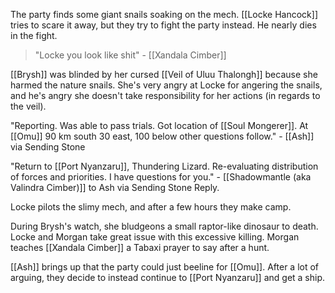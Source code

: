 The party finds some giant snails soaking on the mech. [[Locke Hancock]] tries to scare it away, but they try to fight the party instead. He nearly dies in the fight.

>"Locke you look like shit" - [[Xandala Cimber]]

[[Brysh]] was blinded by her cursed [[Veil of Uluu Thalongh]] because she harmed the nature snails. She's very angry at Locke for angering the snails, and he's angry she doesn't take responsibility for her actions (in regards to the veil).

"Reporting. Was able to pass trials. Got location of [[Soul Mongerer]]. At [[Omu]] 90 km south 30 east, 100 below other questions follow." - [[Ash]] via Sending Stone

"Return to [[Port Nyanzaru]], Thundering Lizard. Re-evaluating distribution of forces and priorities. I have questions for you." - [[Shadowmantle (aka Valindra Cimber)]] to Ash via Sending Stone Reply.

Locke pilots the slimy mech, and after a few hours they make camp.

During Brysh's watch, she bludgeons a small raptor-like dinosaur to death. Locke and Morgan take great issue with this excessive killing. Morgan teaches [[Xandala Cimber]] a Tabaxi prayer to say after a hunt.

[[Ash]] brings up that the party could just beeline for [[Omu]]. After a lot of arguing, they decide to instead continue to [[Port Nyanzaru]] and get a ship.
